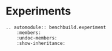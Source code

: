 # Experiments

```eval_rst
.. automodule:: benchbuild.experiment
    :members:
    :undoc-members:
    :show-inheritance:
```
